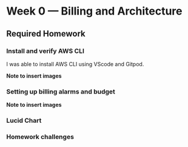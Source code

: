 # Week 0 — Billing and Architecture

## Required Homework

### Install and verify AWS CLI

I was able to install AWS CLI using VScode and Gitpod.

**Note to insert images**

### Setting up billing alarms and budget

**Note to insert images**

### Lucid Chart

### Homework challenges
